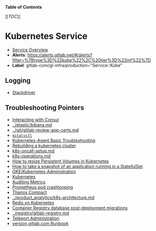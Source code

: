 <!-- MARKER: do not edit this section directly. Edit services/service-catalog.yml then run scripts/generate-docs -->

**Table of Contents**

[[_TOC_]]

# Kubernetes Service

* [Service Overview](https://dashboards.gitlab.net/d/kube-main/kube-overview)
* **Alerts**: <https://alerts.gitlab.net/#/alerts?filter=%7Btype%3D%22kube%22%2C%20tier%3D%22inf%22%7D>
* **Label**: gitlab-com/gl-infra/production~"Service::Kube"

## Logging

* [Stackdriver](https://cloudlogging.app.goo.gl/81mKjkvq3BfTUwRN9)

## Troubleshooting Pointers

* [Interacting with Consul](../consul/interaction.md)
* [../elastic/kibana.md](../elastic/kibana.md)
* [../git/gitlab-review-app-certs.md](../git/gitlab-review-app-certs.md)
* [`gitalyctl`](../gitaly/gitalyctl.md)
* [Kubernetes-Agent Basic Troubleshooting](../kas/kubernetes-agent-basic-troubleshooting.md)
* [Rebuilding a kubernetes cluster](k8s-cluster-rebuild.md)
* [k8s-oncall-setup.md](k8s-oncall-setup.md)
* [k8s-operations.md](k8s-operations.md)
* [How to resize Persistent Volumes in Kubernetes](k8s-pvc-resize.md)
* [How to take a snapshot of an application running in a StatefulSet](k8s-sts-snapshot.md)
* [GKE/Kubernetes Administration](kube-administration.md)
* [Kubernetes](kubernetes.md)
* [Auditing Metrics](../mimir/auditing-metrics.md)
* [Prometheus pod crashlooping](../monitoring/prometheus-pod-crashlooping.md)
* [Thanos Compact](../monitoring/thanos-compact.md)
* [../product_analytics/k8s-architecture.md](../product_analytics/k8s-architecture.md)
* [Redis on Kubernetes](../redis/kubernetes.md)
* [Container Registry database post-deployment migrations](../registry/db-post-deployment-migrations.md)
* [../registry/gitlab-registry.md](../registry/gitlab-registry.md)
* [Teleport Administration](../teleport/teleport_admin.md)
* [version.gitlab.com Runbook](../version/version-gitlab-com.md)
<!-- END_MARKER -->

<!-- ## Summary -->

<!-- ## Architecture -->

<!-- ## Performance -->

<!-- ## Scalability -->

<!-- ## Availability -->

<!-- ## Durability -->

<!-- ## Security/Compliance -->

<!-- ## Monitoring/Alerting -->

<!-- ## Links to further Documentation -->
